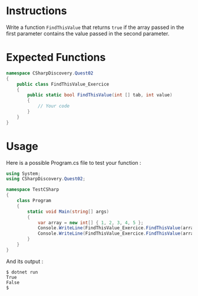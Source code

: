 # Instructions

Write a function `FindThisValue` that returns `true` if the array passed in the first parameter contains the value passed in the second parameter.

# Expected Functions

```C#
namespace CSharpDiscovery.Quest02
{
    public class FindThisValue_Exercice
    {
        public static bool FindThisValue(int [] tab, int value)
        {
            // Your code
        }
    }
}
```

# Usage

Here is a possible Program.cs file to test your function :

```C#
using System;
using CSharpDiscovery.Quest02;

namespace TestCSharp
{
    class Program
    {
        static void Main(string[] args)
        {
            var array = new int[] { 1, 2, 3, 4, 5 };
            Console.WriteLine(FindThisValue_Exercice.FindThisValue(array, 3));
            Console.WriteLine(FindThisValue_Exercice.FindThisValue(array, 6));
        }
    }
}
```

And its output :

```
$ dotnet run
True
False
$
```
